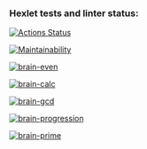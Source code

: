 ### Hexlet tests and linter status:
[![Actions Status](https://github.com/isjaki/frontend-project-44/workflows/hexlet-check/badge.svg)](https://github.com/isjaki/frontend-project-44/actions)

[![Maintainability](https://api.codeclimate.com/v1/badges/faa28ec4f47643012bd1/maintainability)](https://codeclimate.com/github/isjaki/frontend-project-44/maintainability)

[![brain-even](https://asciinema.org/a/97yixQpOJ8NqmL0cC3sqBwpt9.svg)](https://asciinema.org/a/97yixQpOJ8NqmL0cC3sqBwpt9?speed=2)

[![brain-calc](https://asciinema.org/a/gCm5BHaetLNLe19YBNVS2yWQS.svg)](https://asciinema.org/a/gCm5BHaetLNLe19YBNVS2yWQS?speed=2)

[![brain-gcd](https://asciinema.org/a/rKKLdOHSLSy5aXfohYF5XXjXC.svg)](https://asciinema.org/a/rKKLdOHSLSy5aXfohYF5XXjXC?speed=2)

[![brain-progression](https://asciinema.org/a/oy1AxSMooxayl2WbAyXEPGxyT.svg)](https://asciinema.org/a/oy1AxSMooxayl2WbAyXEPGxyT?speed=2)

[![brain-prime](https://asciinema.org/a/SK3mnhrJoCgqC5D40oQMLhd4j.svg)](https://asciinema.org/a/SK3mnhrJoCgqC5D40oQMLhd4j?speed=2)
